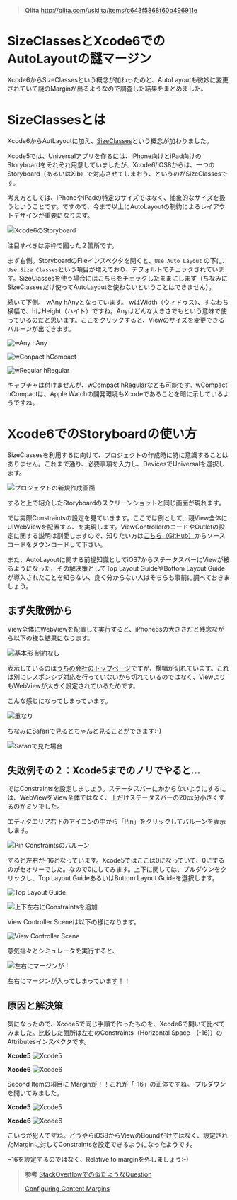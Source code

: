> **Qiita**
>http://qiita.com/uskiita/items/c643f5868f60b496911e

SizeClassesとXcode6でのAutoLayoutの謎マージン
===

Xcode6からSizeClassesという概念が加わったのと、AutoLayoutも微妙に変更されていて謎のMarginが出るようなので調査した結果をまとめました。

# SizeClassesとは
Xcode6からAutLayoutに加え、[SizeClasses](https://developer.apple.com/library/ios/recipes/xcode_help-IB_adaptive_sizes/chapters/AboutAdaptiveSizeDesign.html#//apple_ref/doc/uid/TP40014436-CH6-SW1)という概念が加わりました。

Xcode5では、Universalアプリを作るには、iPhone向けとiPad向けのStoryboardをそれぞれ用意していましたが、Xcode6/iOS8からは、一つのStoryboard（あるいはXib）で対応させてしまおう、というのがSizeClassesです。

考え方としては、iPhoneやiPadの特定のサイズではなく、抽象的なサイズを扱うということです。ですので、今まで以上にAutoLayoutの制約によるレイアウトデザインが重要になります。

![Xcode6のStoryboard](https://www.evernote.com/shard/s12/sh/fe29847f-3b13-49c4-b2d0-88c08c9b3f75/83bdddabb3c904e226114a011b943a95/deep/0/Main.storyboard---Edited.png)

注目すべきは赤枠で囲った２箇所です。

まず右側。StoryboardのFileインスペクタを開くと、`Use Auto Layout` の下に、`Use Size Classes`という項目が増えており、デフォルトでチェックされています。SizeClassesを使う場合にはこちらをチェックしたままにします（ちなみにSizeClassesだけ使ってAutoLayoutを使わないということはできません）。

続いて下側。 wAny hAnyとなっています。 wはWidth（ウィドゥス）、すなわち横幅で、hはHeight（ハイト）ですね。Anyはどんな大きさでもという意味で使っているのだと思います。ここをクリックすると、Viewのサイズを変更できるバルーンが出てきます。

![wAny hAny](https://www.evernote.com/shard/s12/sh/1d50ea40-f258-4459-be26-e7e504e0a85f/cd7ce42de9832ac5b268bdab2acbd676/deep/0/Main.storyboard---Edited-と-Documentation---Size-Classes-Design-Help--Changing-Constraints-and-Views-for-Size-Classes.png)

![wConpact hCompact](https://www.evernote.com/shard/s12/sh/d0dd8b04-5cdc-44b8-91fc-36533bdbb653/ffad5d6356ca324a3b512e4e54814902/deep/0/Main.storyboard---Edited.png)

![wRegular hRegular](https://www.evernote.com/shard/s12/sh/89ee0d8f-a0dd-44a6-8740-82fc4d11c2c4/d7812b63ac46c47c858e514efe13f399/deep/0/Main.storyboard---Edited-と-Documentation---Size-Classes-Design-Help--Changing-Constraints-and-Views-for-Size-Classes.png)

キャプチャは付けませんが、wCompact hRegularなども可能です。wCompact hCompactは、Apple Watchの開発環境もXcodeであることを暗に示しているようですね。


# Xcode6でのStoryboardの使い方

SizeClassesを利用するに向けて、プロジェクトの作成時に特に意識することはありません。これまで通り、必要事項を入力し、DevicesでUniversalを選択します。

![プロジェクトの新規作成画面](https://www.evernote.com/shard/s12/sh/40333113-beb3-4115-90b2-e40be6967e62/05b87b71c7ea7a0b2f3a3697f19b1a3a/deep/0/スクリーンショット-2014-09-18-14-49.png)

すると上で紹介したStoryboardのスクリーンショットと同じ画面が現れます。

では実際Constraintsの設定を見ていきます。ここでは例として、親View全体にUIWebViewを配置する、を実現します。ViewControllerのコードやOutletの設定に関する説明は割愛しますので、知りたい方は[こちら（GitHub）](https://github.com/uskithub/AutoLayoutDemo)からソースコードをダウンロードして下さい。


また、AutoLayoutに関する前提知識としてiOS7からステータスバーにViewが被るようになった、その解決策としてTop Layout GuideやBottom Layout Guideが導入されたことを知らない、良く分からない人はそちらも事前に調べておきましょう。


## まず失敗例から

View全体にWebViewを配置して実行すると、iPhone5sの大きさだと残念ながら以下の様な結果になります。

![基本形 制約なし](https://www.evernote.com/shard/s12/sh/59a9f11e-c6bc-4f28-b280-e8871e6a5631/356859a837a2ee01e980471956d8b355/deep/0/iOS-Simulator---iPhone-5s---iPhone-5s---iOS-8.0-12A365.png)

表示しているのは[うちの会社のトップページ](http://www.jibunstyle.com/)ですが、横幅が切れています。これは別にレスポンシブ対応を行っていないから切れているのではなく、ViewよりもWebViewが大きく設定されているためです。

こんな感じになってしまっています。

![重なり](https://www.evernote.com/shard/s12/sh/b98475fb-6b5b-4d46-8aef-1a5a30a6a5da/bac49be98820780ceb2151a1aa574977/deep/0/プレゼンテーション1.png)

ちなみにSafariで見るとちゃんと見ることができます:-)

![Safariで見た場合](https://www.evernote.com/shard/s12/sh/aab04a69-42e0-4a5b-805f-038b3de30e40/749ac5258c3d26ca54f2c30835a1ce91/deep/0/iOS-Simulator---iPhone-5s---iPhone-5s---iOS-8.0-12A365.png)

## 失敗例その２：Xcode5までのノリでやると…

ではConstraintsを設定しましょう。ステータスバーにかからないようにするには、WebViewをView全体ではなく、上だけステータスバーの20px分小さくするのがミソでした。

エディタエリア右下のアイコンの中から「Pin」をクリックしてバルーンを表示します。

![Pin Constraintsのバルーン](https://www.evernote.com/shard/s12/sh/dddccaca-a28c-4824-a7b3-e973b46a7a54/40d49948330586d4bf56df11e4f6c4e5/deep/0/Main.storyboard---Edited.png)

すると左右が-16となっています。Xcode5ではここは0になっていて、0にするのがセオリーでした。なので0にしてみます。上下に関しては、プルダウンをクリックし、Top Layout GuideあるいはButtom Layout Guideを選択します。

![Top Layout Guide](https://www.evernote.com/shard/s12/sh/84745d3c-dbf1-4bcf-a965-bffa1ed5d32e/db20ddf41393837f8342de03ba2915c9/deep/0/スクリーンショット-2014-09-18-17.07.45.png)

![上下左右にConstraintsを追加](https://www.evernote.com/shard/s12/sh/7fd70bf9-85ca-495f-957b-87d8ec583cc0/2ea56ee3cea9d373fd55ae00c1e450f0/deep/0/スクリーンショット-2014-10-29-21-26.png)

View Controller Sceneは以下の様になります。

![View Controller Scene](https://www.evernote.com/shard/s12/sh/139d134a-e208-4adb-80e3-521ea97b13e8/4a394024785afc57aaaf43f81c290563/deep/0/Main.storyboard---Edited.png)

意気揚々とシミュレータを実行すると、

![左右にマージンが！](https://www.evernote.com/shard/s12/sh/a5a0aea8-ce05-4032-8269-c86da832b155/dba83cce3072edc17b7692b2ce09d970/deep/0/スクリーンショット-2014-09-18-17-11.png)

左右にマージンが入ってしまっています！！

## 原因と解決策

気になったので、Xcode5で同じ手順で作ったものを、Xcode6で開いて比べてみました。比較した箇所は左右のConstraints（Horizontal Space - (-16)）のAttributesインスペクタです。

**Xcode5**
![Xcode5](https://www.evernote.com/shard/s12/sh/a6c0df08-abfd-4eff-8809-86659ba59908/5021fdf43407ed83d684bac31586a98e/deep/0/Main.storyboard.png)

**Xcode6**
![Xcode6](https://www.evernote.com/shard/s12/sh/bd1c617a-5e97-408e-861e-782f508938a9/8d91cc16fa26f866bb389847d374c743/deep/0/Main.storyboard-と-Documentation---Size-Classes-Design-Help--Changing-Constraints-and-Views-for-Size-Classes.png)

Second Itemの項目に Marginが！！これが「-16」の正体ですね。
プルダウンを開いてみました。

**Xcode5**
![Xcode5](https://www.evernote.com/shard/s12/sh/4643c34f-14f3-4e7f-b3f8-8b479fc95cac/faac756a9d243d2a46bbdd4d735f14d8/deep/0/スクリーンショット-2014-09-18-17.21.28.png)

**Xcode6**
![Xcode6](https://www.evernote.com/shard/s12/sh/e9a5f999-9df8-411c-8f38-f4ff61eb0e5f/530fb45c8045013566042e944c043a37/deep/0/スクリーンショット-2014-09-18-17.21.44.png)

こいつが犯人ですね。どうやらiOS8からViewのBoundだけではなく、設定されたMarginに対してConstraintsを設定できるようになったようです。

−16を設定するのではなく、Relative to marginを外しましょう:-)


>**参考**
>[StackOverflowでの似たようなQuestion](http://stackoverflow.com/questions/25807545/what-is-constrain-to-margin-in-storyboard-in-xcode-6)
>
>[Configuring Content Margins](https://developer.apple.com/LIBRARY/PRERELEASE/IOS/documentation/UIKit/Reference/UIView_Class/index.html#//apple_ref/occ/instp/UIView/layoutMargins)




